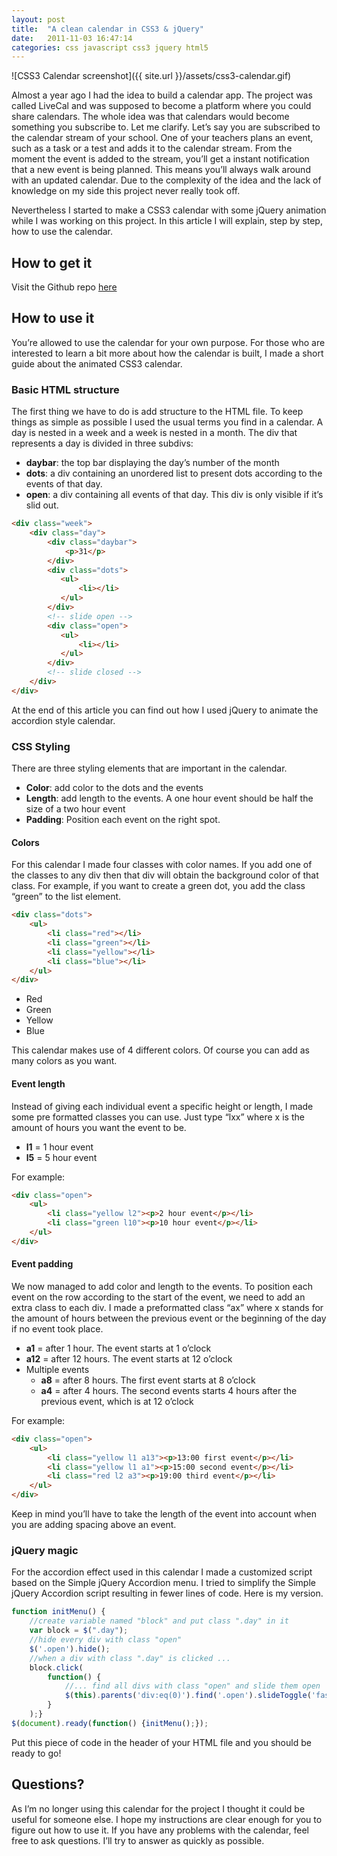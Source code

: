 ```yaml
---
layout: post
title:  "A clean calendar in CSS3 & jQuery"
date:   2011-11-03 16:47:14
categories: css javascript css3 jquery html5
---
```

![CSS3 Calendar screenshot]({{ site.url }}/assets/css3-calendar.gif)

Almost a year ago I had the idea to build a calendar app. The project was called LiveCal and was supposed to become a platform where you could share calendars. The whole idea was that calendars would become something you subscribe to. Let me clarify. Let’s say you are subscribed to the calendar stream of your school. One of your teachers plans an event, such as a task or a test and adds it to the calendar stream. From the moment the event is added to the stream, you’ll get a instant notification that a new event is being planned. This means you’ll always walk around with an updated calendar. Due to the complexity of the idea and the lack of knowledge on my side this project never really took off.

Nevertheless I started to make a CSS3 calendar with some jQuery animation while I was working on this project. In this article I will explain, step by step, how to use the calendar.

## How to get it

Visit the Github repo [here](https://github.com/jefvlamings/css3-calendar)

## How to use it

You’re allowed to use the calendar for your own purpose. For those who are interested to learn a bit more about how the calendar is built, I made a short guide about the animated CSS3 calendar.

### Basic HTML structure

The first thing we have to do is add structure to the HTML file. To keep things as simple as possible I used the usual terms you find in a calendar. A day is nested in a week and a week is nested in a month. The div that represents a day is divided in three subdivs:

* **daybar**: the top bar displaying the day’s number of the month
* **dots**: a div containing an unordered list to present dots according to the events of that day.
* **open**: a div containing all events of that day. This div is only visible if it’s slid out.

```html
<div class="week">
    <div class="day">
        <div class="daybar">
            <p>31</p>
        </div>
        <div class="dots">
           <ul>
               <li></li>
           </ul>
        </div>
        <!-- slide open -->
        <div class="open">
           <ul>
               <li></li>
           </ul>
        </div>
        <!-- slide closed -->
    </div>
</div>
```

At the end of this article you can find out how I used jQuery to animate the accordion style calendar.

### CSS Styling

There are three styling elements that are important in the calendar.

* **Color**: add color to the dots and the events
* **Length**: add length to the events. A one hour event should be half the size of a two hour event
* **Padding**: Position each event on the right spot.

#### Colors

For this calendar I made four classes with color names. If you add one of the classes to any div then that div will obtain the background color of that class. For example, if you want to create a green dot, you add the class “green” to the list element.

```html
<div class="dots">
    <ul>
        <li class="red"></li>
        <li class="green"></li>
        <li class="yellow"></li>
        <li class="blue"></li>
    </ul>
</div>
```

* Red
* Green
* Yellow
* Blue

This calendar makes use of 4 different colors. Of course you can add as many colors as you want.

#### Event length

Instead of giving each individual event a specific height or length, I made some pre formatted classes you can use. Just type “lxx” where x is the amount of hours you want the event to be.

* **l1** = 1 hour event
* **l5** = 5 hour event

For example:
```html
<div class="open">
    <ul>
        <li class="yellow l2"><p>2 hour event</p></li>
        <li class="green l10"><p>10 hour event</p></li>
    </ul>
</div>
```
#### Event padding

We now managed to add color and length to the events. To position each event on the row according to the start of the event, we need to add an extra class to each div. I made a preformatted class “ax” where x stands for the amount of hours between the previous event or the beginning of the day if no event took place.

* **a1** = after 1 hour. The event starts at 1 o’clock
* **a12** = after 12 hours. The event starts at 12 o’clock
* Multiple events
    * **a8** = after 8 hours. The first event starts at 8 o’clock
    * **a4** = after 4 hours. The second events starts 4 hours after the previous event, which is at 12 o’clock

For example:
```html
<div class="open">
    <ul>
        <li class="yellow l1 a13"><p>13:00 first event</p></li>
        <li class="yellow l1 a1"><p>15:00 second event</p></li>
        <li class="red l2 a3"><p>19:00 third event</p></li>
    </ul>
</div>
```
Keep in mind you’ll have to take the length of the event into account when you are adding spacing above an event.

### jQuery magic

For the accordion effect used in this calendar I made a customized script based on the Simple jQuery Accordion menu. I tried to simplify the Simple jQuery Accordion script resulting in fewer lines of code. Here is my version.

```js
function initMenu() {
    //create variable named "block" and put class ".day" in it
    var block = $(".day");
    //hide every div with class "open"
    $('.open').hide();
    //when a div with class ".day" is clicked ...
    block.click(
        function() {
            //... find all divs with class "open" and slide them open
            $(this).parents('div:eq(0)').find('.open').slideToggle('fast');
        }
    );}
$(document).ready(function() {initMenu();});
```
Put this piece of code in the header of your HTML file and you should be ready to go!

## Questions?

As I’m no longer using this calendar for the project I thought it could be useful for someone else. I hope my instructions are clear enough for you to figure out how to use it. If you have any problems with the calendar, feel free to ask questions. I’ll try to answer as quickly as possible.